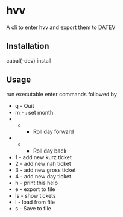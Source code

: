 hvv
===

A cli to enter hvv and export them to DATEV

Installation
-----------

cabal(-dev) install

Usage
-----

run executable
enter commands followed by <return>
* q - Quit
* m - <month> : set month
* + - Roll day forward
* - - Roll day back
* 1 - add new kurz ticket
* 2 - add new nah ticket
* 3 - add new gross ticket
* 4 - add new day ticket
* h - print this help
* e - <filename> export to file
* ls - show tickets
* l - <filename> load from file
* s - <filename> Save to file
